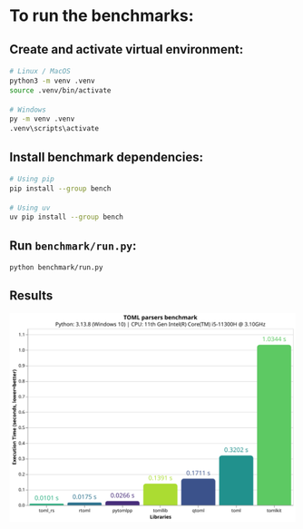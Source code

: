 # To run the benchmarks:

## Create and activate virtual environment:
```bash
# Linux / MacOS
python3 -m venv .venv
source .venv/bin/activate

# Windows
py -m venv .venv
.venv\scripts\activate
```

## Install benchmark dependencies:
```bash
# Using pip
pip install --group bench

# Using uv
uv pip install --group bench
```

## Run `benchmark/run.py`:
```bash
python benchmark/run.py                                                                                                                             
```

## Results
<img src="benchmark.svg" alt="TOML parser benchmark" width="600">

